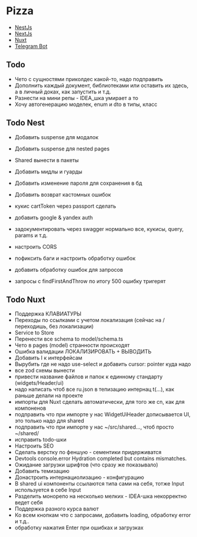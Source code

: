 # Pizza
- [NestJs](backend/README.md)
- [NextJs](frontend-nextjs/README.md)
- [Nuxt](frontend-nuxt/README.md)
- [Telegram Bot](telegram-bot/README.md)

## Todo
- Чето с сущностями приколдес какой-то, надо подправить
- Дополнить каждый документ, библиотеками или оставить их здесь, а в личный доках, как запустить и т.д.
- Разнести на мини репы - IDEA_шка умирает а то
- Хочу автогенерацию моделек, enum и dto в типы, класс

## Todo Nest
- Добавить suspense для модалок
- Добавить suspense для nested pages

- Shared вынести в пакеты
- Добавить мидлы и гуарды
- Добавить изменение пароля для сохранения в бд
- Добавить возврат кастомных ошибок
- кукис cartToken через passport сделать
- добавить google & yandex auth
- задокументировать через swagger нормально все, кукисы, query, params и т.д.
- настроить CORS
- пофиксить баги и настроить обработку ошибок
- добавить обработку ошибок для запросов
- запросы с findFirstAndThrow по итогу 500 ошибку тригерят

## Todo Nuxt
- Поддержка КЛАВИАТУРЫ
- Переходы по ссылками с учетом локализация (сейчас на / переходишь, без локализации)
- Service to Store
- Перенести все schema to model/schema.ts
- Чето в pages (model) странности происходят
- Ошибка валидации ЛОКАЛИЗИРОВАТЬ + ВЫВОДИТЬ 
- Добавить I к интерфейсам
- Вырубить где не надо use-select и добавить cursor: pointer куда надо
- все zod схемы вынести 
- привести название файлов и папок к единному стандарту (widgets/Header/ui)
- надо написать чтоб все ru.json в тепизацию интернац t(...), как раньше делали на проекте
- импорты для Nuxt сделать автоматически, для того же cn, как для компоненов
- подправить что при импорте у нас WidgetUiHeader дописывается UI, это только надо для shared
- подправить что при импорте у нас ~/src/shared..., чтоб просто ~/shared/
- исправить todo-шки
- Настроить SEO
- Сделать верстку по феншую - сементики придерживатся
- Devtools console.error Hydration completed but contains mismatches.
- Ожидание загрузки шрифтов (что сразу же показывало)
- Добавить темизацию
- Донастроить интернациолизацию - конфигурацию
- В shared ui компоненты ссылаются типа сами на себя, тотже Input используется в себе Input
- Разделить монорепо на несколько мелких - IDEA-шка некорректно ведет себя
- Поддержка разного курса валют
- Ко всем кнопкам что с запросами, добавить loading, обработку error и т.д.. 
- обработку нажатия Enter при ошибках и загрузках